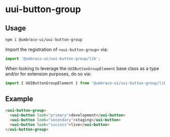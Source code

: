 # uui-button-group

## Usage

```zsh
npm i @umbraco-ui/uui-button-group
```

Import the registration of `<uui-button-group>` via:

```javascript
import '@umbraco-ui/uui-button-group/lib';
```

When looking to leverage the `UUIButtonGroupElement` base class as a type and/or for extension purposes, do so via:

```javascript
import { UUIButtonGroupElement } from '@umbraco-ui/uui-button-group/lib/uui-button-group.element';
```

## Example

```html
<uui-button-group>
  <uui-button look="primary">development</uui-button>
  <uui-button look="secondary">staging</uui-button>
  <uui-button look="success">live</uui-button>
</uui-button-group>
```
